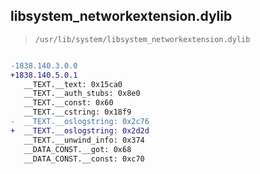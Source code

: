 ## libsystem_networkextension.dylib

> `/usr/lib/system/libsystem_networkextension.dylib`

```diff

-1838.140.3.0.0
+1838.140.5.0.1
   __TEXT.__text: 0x15ca0
   __TEXT.__auth_stubs: 0x8e0
   __TEXT.__const: 0x60
   __TEXT.__cstring: 0x18f9
-  __TEXT.__oslogstring: 0x2c76
+  __TEXT.__oslogstring: 0x2d2d
   __TEXT.__unwind_info: 0x374
   __DATA_CONST.__got: 0x68
   __DATA_CONST.__const: 0xc70

```
